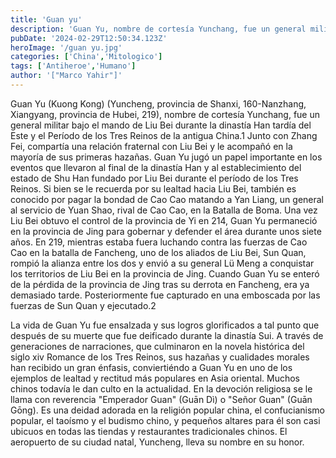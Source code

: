 ```yaml
---
title: 'Guan yu'
description: 'Guan Yu, nombre de cortesía Yunchang, fue un general militar bajo el mando de Liu Bei durante la dinastía Han tardía del Este y el Período de los Tres Reinos de la antigua China.​ '
pubDate: '2024-02-29T12:50:34.123Z'
heroImage: '/guan yu.jpg'
categories: ['China','Mitologico']
tags: ['Antiheroe','Humano']
author: '["Marco Yahir"]'
---
```


Guan Yu (Kuong Kong) (Yuncheng, provincia de Shanxi, 160-Nanzhang, Xiangyang, provincia de Hubei, 219), nombre de cortesía Yunchang, fue un general militar bajo el mando de Liu Bei durante la dinastía Han tardía del Este y el Período de los Tres Reinos de la antigua China.1​ Junto con Zhang Fei, compartía una relación fraternal con Liu Bei y le acompañó en la mayoría de sus primeras hazañas. Guan Yu jugó un papel importante en los eventos que llevaron al final de la dinastía Han y al establecimiento del estado de Shu Han fundado por Liu Bei durante el período de los Tres Reinos. Si bien se le recuerda por su lealtad hacia Liu Bei, también es conocido por pagar la bondad de Cao Cao matando a Yan Liang, un general al servicio de Yuan Shao, rival de Cao Cao, en la Batalla de Boma. Una vez Liu Bei obtuvo el control de la provincia de Yi en 214, Guan Yu permaneció en la provincia de Jing para gobernar y defender el área durante unos siete años. En 219, mientras estaba fuera luchando contra las fuerzas de Cao Cao en la batalla de Fancheng, uno de los aliados de Liu Bei, Sun Quan, rompió la alianza entre los dos y envió a su general Lü Meng a conquistar los territorios de Liu Bei en la provincia de Jing. Cuando Guan Yu se enteró de la pérdida de la provincia de Jing tras su derrota en Fancheng, era ya demasiado tarde. Posteriormente fue capturado en una emboscada por las fuerzas de Sun Quan y ejecutado.2​

La vida de Guan Yu fue ensalzada y sus logros glorificados a tal punto que después de su muerte que fue deificado durante la dinastía Sui. A través de generaciones de narraciones, que culminaron en la novela histórica del siglo xiv Romance de los Tres Reinos, sus hazañas y cualidades morales han recibido un gran énfasis, conviertiéndo a Guan Yu en uno de los ejemplos de lealtad y rectitud más populares en Asia oriental. Muchos chinos todavía le dan culto en la actualidad. En la devoción religiosa se le llama con reverencia "Emperador Guan" (Guān Dì) o "Señor Guan" (Guān Gōng). Es una deidad adorada en la religión popular china, el confucianismo popular, el taoísmo y el budismo chino, y pequeños altares para él son casi ubicuos en todas las tiendas y restaurantes tradicionales chinos. El aeropuerto de su ciudad natal, Yuncheng, lleva su nombre en su honor.